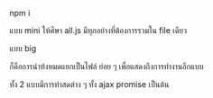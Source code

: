 npm i 

แบบ mini
ให้ศึษา   all.js
มีทุกอย่างที่ต้องการรวมใน file เดียว

แบบ big

ก็คือการนำท้งหมดแยกเป็นไฟล์ ย่อย ๆ เพื่อแสดงถึงการทำงานอีกแบบ


ทั้ง 2 แบบมีการทำสดต่าง ๆ ทั้ง ajax promise เป็นต้น



